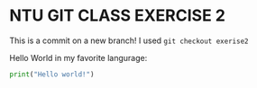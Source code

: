 # NTU GIT CLASS EXERCISE 2

This is a commit on a new branch! I used `git checkout exerise2`

Hello World in my favorite langurage: 

```python
print("Hello world!")
```
